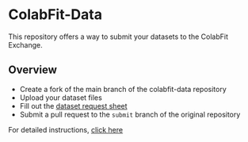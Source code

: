 # ColabFit-Data
This repository offers a way to submit your datasets to the ColabFit Exchange.  
  
## Overview  
  
* Create a fork of the main branch of the colabfit-data repository
* Upload your dataset files
* Fill out the [dataset request sheet](https://github.com/gpwolfe/colabfit-data/blob/main/CF_dataset_request.md)
* Submit a pull request to the `submit` branch of the original repository

For detailed instructions, [click here](https://github.com/gpwolfe/colabfit-data/blob/main/instructions.md)
